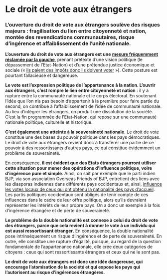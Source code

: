 # Le droit de vote aux étrangers

### L’ouverture du droit de vote aux étrangers soulève des risques majeurs : fragilisation du lien entre citoyenneté et nation, montée des revendications communautaires, risque d’ingérence et affaiblissement de l’unité nationale.

**L’ouverture du droit de vote aux étrangers est une** [**mesure fréquemment réclamée par la gauche**](https://x.com/ErsiliaSoudais/status/1777704018933923953), prenant prétexte d’une vision politique (le dépassement de l’Etat-Nation) et d’une prétendue justice économique et sociale (« [ils paient des impôts donc ils doivent voter](les-etrangers-paient-des-impots-donc-ils-doivent-voter.md) »). Cette posture est pourtant fallacieuse et dangereuse.

**Le vote est l’expression politique de l’appartenance à la nation. L’ouvrir aux étrangers, c’est rompre le lien entre citoyenneté et nation** : il y a rupture entre la communauté nationale et le corps électoral. En soutenant l’idée que l’on n’a pas besoin d’appartenir à la première pour faire partie du second, on contribue à l’affaiblissement de l’idée de communauté nationale. Au lieu d’intégrer les étrangers, on produit une dissolution de la société. C’est la fin programmée de l’Etat-Nation, qui repose sur une communauté nationale politique, culturelle et historique.

**C’est également une atteinte à la souveraineté nationale.** Le droit de vote constitue une des bases du pouvoir politique dans les pays démocratiques. Le droit de vote aux étrangers revient donc à transférer une partie de ce pouvoir à des ressortissants d’autres pays, ce qui constitue évidemment un problème de souveraineté.

En conséquence, **il est évident que des Etats étrangers pourront utiliser cette situation pour mener des opérations d’influence politique, voire d’ingérence pure et simple**. Ainsi, on sait par exemple que le parti indien BJP, via son association Overseas Friends of BJP, entretient des liens avec les diasporas indiennes dans différents pays occidentaux et, ainsi, [influence les votes locaux de ceux qui ont obtenu la nationalité des pays d’accueil](https://thecritic.co.uk/the-modi-fication-of-british-politics/). Les partis politiques occidentaux sont obligés de tenir compte de ces influences dans le cadre de leur offre politique, alors qu’ils devraient représenter les intérêts de leur propre pays. On a donc un exemple à la fois d’ingérence étrangère et de perte de souveraineté.

**Le problème de la double nationalité est connexe à celui du droit de vote des étrangers, parce que cela revient à donner le vote à un individu qui est aussi ressortissant étranger**. En conséquence, la double nationalité pose intrinsèquement un risque d’ingérence et de perte de souveraineté. En outre, elle constitue une rupture d’égalité, puisque, au regard de la question fondamentale de l’appartenance nationale, elle crée deux catégories de citoyens : ceux qui sont ressortissants étrangers et ceux qui ne le sont pas.

**Le droit de vote aux étrangers est donc une idée dangereuse, qui encourage l’atomisation de la société et qui expose les pays qui l’autorisent au risque d’ingérences étrangères.**
